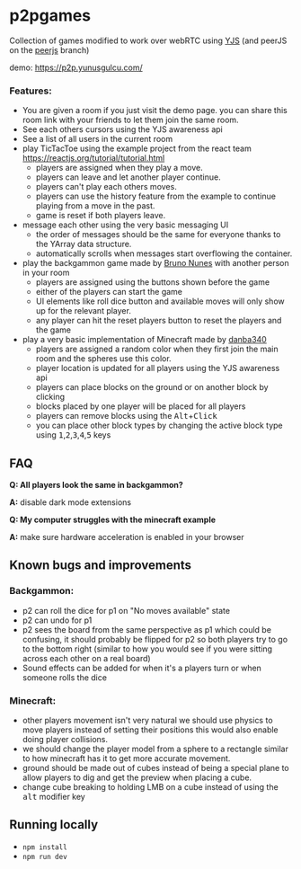 # p2pgames

Collection of games modified to work over webRTC using [YJS](https://github.com/yjs/yjs) (and peerJS on the [peerjs](/Manivela/p2pgames/tree/peerjs) branch)

demo: https://p2p.yunusgulcu.com/

### Features:

- You are given a room if you just visit the demo page. you can share this room link with your friends to let them join the same room.
- See each others cursors using the YJS awareness api
- See a list of all users in the current room
- play TicTacToe using the example project from the react team https://reactjs.org/tutorial/tutorial.html
  - players are assigned when they play a move.
  - players can leave and let another player continue.
  - players can't play each others moves.
  - players can use the history feature from the example to continue playing from a move in the past.
  - game is reset if both players leave.
- message each other using the very basic messaging UI
  - the order of messages should be the same for everyone thanks to the YArray data structure.
  - automatically scrolls when messages start overflowing the container.
- play the backgammon game made by [Bruno Nunes](https://github.com/bnunesc/react-backgammon) with another person in your room
  - players are assigned using the buttons shown before the game
  - either of the players can start the game
  - UI elements like roll dice button and available moves will only show up for the relevant player.
  - any player can hit the reset players button to reset the players and the game
- play a very basic implementation of Minecraft made by [danba340](https://github.com/danba340/minecraft-react)
  - players are assigned a random color when they first join the main room and the spheres use this color.
  - player location is updated for all players using the YJS awareness api
  - players can place blocks on the ground or on another block by clicking
  - blocks placed by one player will be placed for all players
  - players can remove blocks using the <kbd>Alt</kbd>+<kbd>Click</kbd>
  - you can place other block types by changing the active block type using <kbd>1</kbd>,<kbd>2</kbd>,<kbd>3</kbd>,<kbd>4</kbd>,<kbd>5</kbd> keys

## FAQ

**Q: All players look the same in backgammon?**

**A:** disable dark mode extensions

**Q: My computer struggles with the minecraft example**

**A:** make sure hardware acceleration is enabled in your browser

## Known bugs and improvements

### Backgammon:

- p2 can roll the dice for p1 on "No moves available" state
- p2 can undo for p1
- p2 sees the board from the same perspective as p1 which could be confusing, it should probably be flipped for p2 so both players try to go to the bottom right (similar to how you would see if you were sitting across each other on a real board)
- Sound effects can be added for when it's a players turn or when someone rolls the dice

### Minecraft:

- other players movement isn't very natural we should use physics to move players instead of setting their positions this would also enable doing player collisions.
- we should change the player model from a sphere to a rectangle similar to how minecraft has it to get more accurate movement.
- ground should be made out of cubes instead of being a special plane to allow players to dig and get the preview when placing a cube.
- change cube breaking to holding LMB on a cube instead of using the <kbd>alt</kbd> modifier key

## Running locally

- `npm install`
- `npm run dev`
